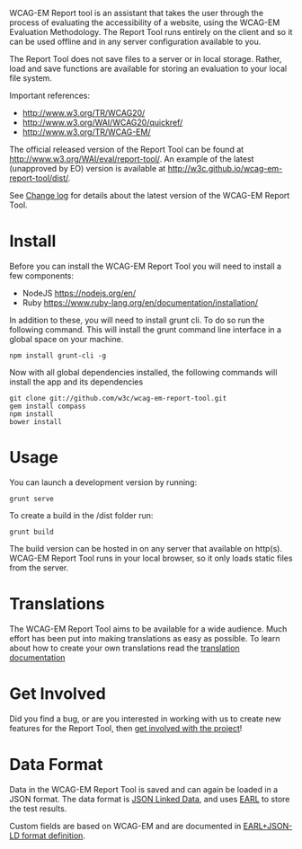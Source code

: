WCAG-EM Report tool is an assistant that takes the user
through the process of evaluating the accessibility of a
website, using the WCAG-EM Evaluation Methodology. The Report
Tool runs entirely on the client and so it can be used offline
and in any server configuration available to you. 

The Report Tool does not save files to a server or in local 
storage. Rather, load and save functions are available for
storing an evaluation to your local file system.

Important references:

- <http://www.w3.org/TR/WCAG20/>
- <http://www.w3.org/WAI/WCAG20/quickref/>
- <http://www.w3.org/TR/WCAG-EM/>

The official released version of the Report Tool can be found at <http://www.w3.org/WAI/eval/report-tool/>. An example of the latest (unapproved by EO) version is available at <http://w3c.github.io/wcag-em-report-tool/dist/>.

See [Change log](changelog.md) for details about the latest version of the WCAG-EM Report Tool.


# Install
Before you can install the WCAG-EM Report Tool you will need
to install a few components:
- NodeJS https://nodejs.org/en/
- Ruby   https://www.ruby-lang.org/en/documentation/installation/

In addition to these, you will need to install grunt cli. To do
so run the following command. This will install the grunt
command line interface in a global space on your machine.
    
    npm install grunt-cli -g

Now with all global dependencies installed, the following 
commands will install the app and its dependencies

    git clone git://github.com/w3c/wcag-em-report-tool.git
    gem install compass
    npm install
    bower install


# Usage
You can launch a development version by running:

    grunt serve

To create a build in the /dist folder run:

    grunt build

The build version can be hosted in on any server that available
on http(s). WCAG-EM Report Tool runs in your local browser, so
it only loads static files from the server.


# Translations
The WCAG-EM Report Tool aims to be available for a wide audience.
Much effort has been put into making translations as easy as 
possible. To learn about how to create your own translations 
read the [translation documentation](docs/translation.md)


# Get Involved
Did you find a bug, or are you interested in working with us to
create new features for the Report Tool, then 
[get involved with the project](docs/contribute.md)!

# Data Format
Data in the WCAG-EM Report Tool is saved and can again be loaded
in a JSON format. The data format is 
[JSON Linked Data](http://json-ld.org/), and uses 
[EARL](http://www.w3.org/TR/EARL10-Schema/) to store the test 
results.

Custom fields are based on WCAG-EM and are documented in 
[EARL+JSON-LD format definition](docs/EARL+JSON-LD.md).